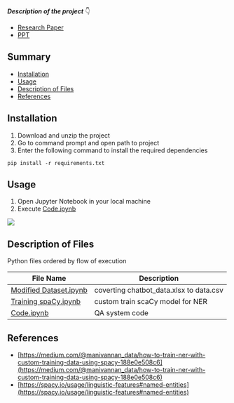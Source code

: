 ***Description of the project*** 👇
* [Research Paper](https://link.springer.com/chapter/10.1007/978-981-16-0401-0_16)
* [PPT](https://github.com/AparGarg99/BI-Bot/blob/master/PPT.pptx)

## Summary
  - [Installation](#installation)
  - [Usage](#usage)
  - [Description of Files](#description-of-files)
  - [References](#references)
  
## Installation
1. Download and unzip the project
2. Go to command prompt and open path to project
3. Enter the following command to install the required dependencies
```
pip install -r requirements.txt
```
## Usage
1. Open Jupyter Notebook in your local machine
2. Execute [Code.ipynb](https://github.com/AparGarg99/BI-Bot/blob/master/Code.ipynb)
<img src="https://user-images.githubusercontent.com/54896849/89638105-e0839500-d8c8-11ea-8c79-ad5d8061312e.gif">

## Description of Files
Python files ordered by flow of execution

File Name                                                                                            |  Description
-----------------                                                                                    |--------------------------------------------------------------------------
[Modified Dataset.ipynb](https://github.com/AparGarg99/BI-Bot/blob/master/Modified%20Dataset.ipynb)  | coverting chatbot_data.xlsx to data.csv
[Training spaCy.ipynb](https://github.com/AparGarg99/BI-Bot/blob/master/Training%20spaCy.ipynb)      | custom train scaCy model for NER
[Code.ipynb](https://github.com/AparGarg99/BI-Bot/blob/master/Code.ipynb)                            | QA system code

## References
* [https://medium.com/@manivannan_data/how-to-train-ner-with-custom-training-data-using-spacy-188e0e508c6](https://medium.com/@manivannan_data/how-to-train-ner-with-custom-training-data-using-spacy-188e0e508c6)
* [https://spacy.io/usage/linguistic-features#named-entities](https://spacy.io/usage/linguistic-features#named-entities)
